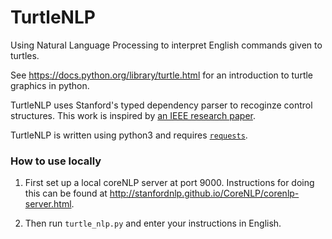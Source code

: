 # TurtleNLP

Using Natural Language Processing to interpret English commands given to turtles.

See https://docs.python.org/library/turtle.html for an introduction to turtle graphics in python.

TurtleNLP uses Stanford's typed dependency parser to recoginze control structures.
This work is inspired by
[an IEEE research paper](http://ieeexplore.ieee.org/stamp/stamp.jsp?tp=&arnumber=7168325&isnumber=7168316).

TurtleNLP is written using python3 and requires [`requests`](http://docs.python-requests.org).

### How to use locally

1.  First set up a local coreNLP server at port 9000.
    Instructions for doing this can be found at http://stanfordnlp.github.io/CoreNLP/corenlp-server.html.

2.  Then run `turtle_nlp.py` and enter your instructions in English.
